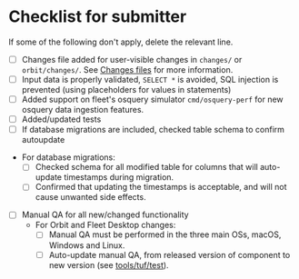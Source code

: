 # Checklist for submitter

If some of the following don't apply, delete the relevant line.

<!-- Note that API documentation changes are now addressed by the product design team. -->

- [ ] Changes file added for user-visible changes in `changes/` or `orbit/changes/`.
  See [Changes files](https://fleetdm.com/docs/contributing/committing-changes#changes-files) for more information.
- [ ] Input data is properly validated, `SELECT *` is avoided, SQL injection is prevented (using placeholders for values in statements)
- [ ] Added support on fleet's osquery simulator `cmd/osquery-perf` for new osquery data ingestion features.
- [ ] Added/updated tests
- [ ] If database migrations are included, checked table schema to confirm autoupdate 
- For database migrations:
  - [ ] Checked schema for all modified table for columns that will auto-update timestamps during migration.
  - [ ] Confirmed that updating the timestamps is acceptable, and will not cause unwanted side effects.
- [ ] Manual QA for all new/changed functionality
  - For Orbit and Fleet Desktop changes:
    - [ ] Manual QA must be performed in the three main OSs, macOS, Windows and Linux.
    - [ ] Auto-update manual QA, from released version of component to new version (see [tools/tuf/test](../tools/tuf/test/README.md)).
